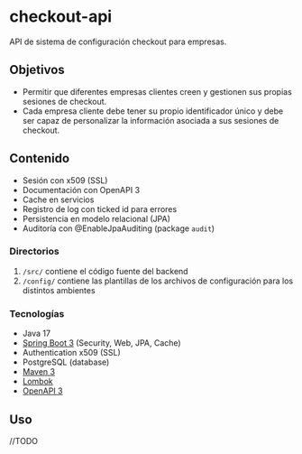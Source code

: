 #  checkout-api

API de sistema de configuración checkout para empresas.

## Objetivos

* Permitir que diferentes empresas clientes creen y gestionen sus propias sesiones de checkout.
* Cada empresa cliente debe tener su propio identificador único y debe ser capaz de personalizar la información asociada a sus sesiones de checkout.

## Contenido

- Sesión con x509 (SSL)
- Documentación con OpenAPI 3
- Cache en servicios
- Registro de log con ticked id para errores
- Persistencia en modelo relacional (JPA)
- Auditoría con @EnableJpaAuditing (package `audit`)

### Directorios

1. `/src/` contiene el código fuente del backend
1. `/config/` contiene las plantillas de los archivos de configuración para los distintos ambientes

### Tecnologías

- Java 17
- [Spring Boot 3](https://spring.io/blog/2022/05/24/preparing-for-spring-boot-3-0) (Security, Web, JPA, Cache)
- Authentication x509 (SSL)
- PostgreSQL (database)
- [Maven 3](https://maven.apache.org/)
- [Lombok](https://projectlombok.org)
- [OpenAPI 3](https://spec.openapis.org/oas/v3.1.0)

## Uso

//TODO

